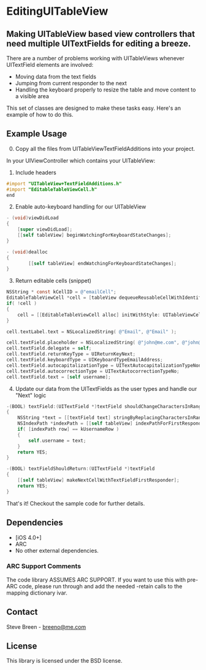 # EditingUITableView 

## Making UITableView based view controllers that need multiple UITextFields for editing a breeze. 

There are a number of problems working with UITableViews whenever UITextField elements are involved:

- Moving data from the text fields
- Jumping from current responder to the next
- Handling the keyboard properly to resize the table and move content to a visible area

This set of classes are designed to make these tasks easy.  Here's an example of how to do this.

## Example Usage


0) Copy all the files from UITableViewTextFieldAdditions into your project.

In your UIViewController which contains your UITableView:

1) Include headers

``` objective-c
#import "UITableView+TextFieldAdditions.h"
#import "EditableTableViewCell.h"
end
```

2) Enable auto-keyboard handling for our UITableView

``` objective-c
- (void)viewDidLoad
{
    [super viewDidLoad];
    [[self tableView] beginWatchingForKeyboardStateChanges];
}

- (void)dealloc 
{
		[[self tableView] endWatchingForKeyboardStateChanges];
}
```

3) Return editable cells (snippet)

``` objective-c
NSString * const kCellID = @"emailCell";
EditableTableViewCell *cell = [tableView dequeueReusableCellWithIdentifier: kCellID];
if( !cell )
{
	cell = [[EditableTableViewCell alloc] initWithStyle: UITableViewCellStyleDefault reuseIdentifier: kCellID];
}

cell.textLabel.text = NSLocalizedString( @"Email", @"Email" );

cell.textField.placeholder = NSLocalizedString( @"john@me.com", @"john@me.com" );
cell.textField.delegate = self;
cell.textField.returnKeyType = UIReturnKeyNext;
cell.textField.keyboardType = UIKeyboardTypeEmailAddress;
cell.textField.autocapitalizationType = UITextAutocapitalizationTypeNone;
cell.textField.autocorrectionType = UITextAutocorrectionTypeNo;
cell.textField.text = [self username];
```

4) Update our data from the UITextFields as the user types and handle our "Next" logic

``` objective-c
-(BOOL) textField:(UITextField *)textField shouldChangeCharactersInRange:(NSRange)range replacementString:(NSString *)string
{
	NSString *text = [[textField text] stringByReplacingCharactersInRange: range withString: string];
	NSIndexPath *indexPath = [[self tableView] indexPathForFirstResponder];
	if( [indexPath row] == kUsernameRow )
	{
		self.username = text;
	}
	return YES;
}

-(BOOL) textFieldShouldReturn:(UITextField *)textField
{
	[[self tableView] makeNextCellWithTextFieldFirstResponder];
	return YES;
}

```

That's it! 
Checkout the sample code for further details.

## Dependencies

* [iOS 4.0+]
* ARC
* No other external dependencies.

### ARC Support Comments

The code library ASSUMES ARC SUPPORT.
If you want to use this with pre-ARC code, please run through and add the needed -retain calls to the mapping dictionary ivar.

## Contact

Steve Breen - breeno@me.com

## License

This library is licensed under the BSD license.
